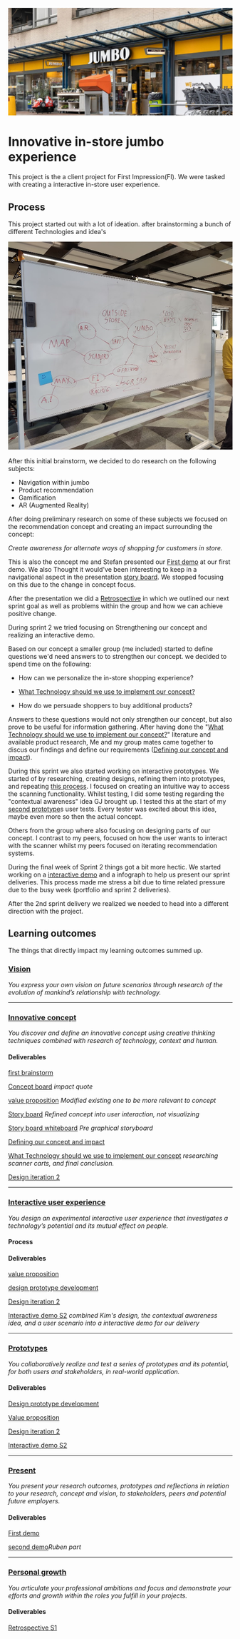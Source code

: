 ![Jumbo banner](../Media/Client%20Project/jumbo%20banner.jpg)
# Innovative in-store jumbo experience

This project is the a client project for First Impression(FI). We were tasked with creating a interactive in-store user experience.

## Process

This project started out with a lot of ideation. after brainstorming a bunch of different Technologies and idea's

![first brainstorm](../Media/Client%20Project/initial%20brainstorm%20%20no%20GJ.jpg)

After this initial brainstorm, we decided to do research on the following subjects:
-   Navigation within jumbo
-   Product recommendation 
-   Gamification
-   AR (Augmented Reality)

After doing preliminary research on some of these subjects we focused on the recommendation concept and creating an impact surrounding the concept:

*Create awareness for alternate ways of shopping for customers in store.*

This is also the concept me and Stefan presented our [First demo](https://1drv.ms/u/s!AhghFEyrhlMEkZUgffxx-lcGZYmFyw?e=enbb0z) at our first demo. We also Thought it would've been interesting to keep in a navigational aspect in the presentation [story board](https://1drv.ms/u/s!AhghFEyrhlMEkZUgffxx-lcGZYmFyw?e=enbb0z). We stopped focusing on this due to the change in concept focus.

After the presentation we did a [Retrospective](https://1drv.ms/u/s!AhghFEyrhlMEkZUgffxx-lcGZYmFyw?e=enbb0z) in which we outlined our next sprint goal as well as problems within the group and how we can achieve positive change.

During sprint 2 we tried focusing on Strengthening our concept and realizing an interactive demo. 

Based on our concept a smaller group (me included) started to define questions we'd need answers to to strengthen our concept. we decided to spend time on the following:

- How can we personalize the in-store shopping experience?

- [What Technology should we use to implement our concept?](https://1drv.ms/u/s!AhghFEyrhlMEkZUgffxx-lcGZYmFyw?e=enbb0z)

- How do we persuade shoppers to buy additional products?

Answers to these questions would not only strengthen our concept, but also prove to be useful for information gathering. After having done the "[What Technology should we use to implement our concept?](https://1drv.ms/u/s!AhghFEyrhlMEkZUgffxx-lcGZYmFyw?e=enbb0z)" literature  and available product research, Me and my group mates came together to discus our findings and define our requirements ([Defining our concept and impact](https://1drv.ms/u/s!AhghFEyrhlMEkZUgffxx-lcGZYmFyw?e=enbb0z)).

During this sprint we also started working on interactive prototypes. We started of by researching, creating designs, refining them into prototypes, and repeating [this process](https://1drv.ms/u/s!AhghFEyrhlMEkZUgffxx-lcGZYmFyw?e=enbb0z). I focused on creating an intuitive way to access the scanning functionality. Whilst testing, I did some testing regarding the "contextual awareness" idea GJ brought up. I tested this at the start of my [second prototype](https://www.figma.com/file/mfSndr4DXEdiwT20qK9E4Z/Jumbo-app-proto-1?node-id=0%3A1&t=hQtjfRUIkhsC8hD1-0)s user tests. Every tester was excited about this idea, maybe even more so then the actual concept.

Others from the group where also focusing on designing parts of our concept. I contrast to my peers, focused on how the user wants to interact with the scanner whilst my peers focused on iterating recommendation systems.

During the final week of Sprint 2 things got a bit more hectic. We started working on a [interactive demo](https://www.figma.com/file/5PxU9PetiykBcUj1u8ToSW/Interactive-Demo?node-id=75%3A429&t=vB9owuHeVEm0bTxH-0) and a infograph to help us present our sprint deliveries. This process made me stress a bit due to time related pressure due to the busy week (portfolio and sprint 2 deliveries).

After the 2nd sprint delivery we realized we needed to head into a different direction with the project. 

## Learning outcomes
The things that directly impact my learning outcomes summed up.

### [Vision](../Learning%20Outcomes/1%20Vision.md)
*You express your own vision on future scenarios through research of the evolution of mankind’s relationship with technology.*

<!-- #### Process
My personal vision on this project, future, and product owner.

This project we worked on creating a positive costumer in-store interactive experience whilst also adding value for the jumbo. I personally really love the idea of creating interactive in-store experiences that are either based on existing online store features or add a completely new experience that is only available in-store.

![Porche Interactive experience](../Media/Client%20Project/Porche%20IE.jpg)

This First Impression project (Client project) is a great example of my personal vision. I believe that stores could greatly profit from making an webstore activity, like customizing a car, one you could do in a physical store. Not only does this add value, but it will create more costumer-brand loyalty.

In the future I hope to see many more interactive in-store experiences (and maybe even work on them). In an ideal world, each store would have interactive solutions to help the customer select product like cars, pants or even perfume. -->

<hr/>

### [Innovative concept](../Learning%20Outcomes/2%20Innovative%20concept.md)
*You discover and define an innovative concept using creative thinking techniques combined with research of technology, context and human.*

#### Deliverables
[first brainstorm](../Media/Client%20Project/initial%20brainstorm.jpg)

[Concept board](../Media/Client%20Project/Conceptboard%20version%204.png) *impact quote*

[value proposition](https://1drv.ms/u/s!AhghFEyrhlMEkZUgffxx-lcGZYmFyw?e=enbb0z) *Modified existing one to be more relevant to concept*

[Story board](../Media/Client%20Project/storyboard.png) *Refined concept into user interaction, not visualizing*

[Story board whiteboard](../Media/Client%20Project/user%20experience%20story.jpg) *Pre graphical storyboard*

[Defining our concept and impact](https://1drv.ms/u/s!AhghFEyrhlMEkZUgffxx-lcGZYmFyw?e=enbb0z)

[What Technology should we use to implement our concept](https://1drv.ms/u/s!AhghFEyrhlMEkZUgffxx-lcGZYmFyw?e=enbb0z) *researching scanner carts, and final conclusion.*

[Design iteration 2](https://www.figma.com/file/mfSndr4DXEdiwT20qK9E4Z/Jumbo-app-proto-1?node-id=0%3A1&t=hQtjfRUIkhsC8hD1-0)

<hr/>

### [Interactive user experience](../Learning%20Outcomes/3%20Interactive%20user%20experience.md)
*You design an experimental interactive user experience that investigates a technology’s potential and its mutual effect on people.*

#### Process


#### Deliverables
[value proposition](https://1drv.ms/u/s!AhghFEyrhlMEkZUgffxx-lcGZYmFyw?e=enbb0z)

[design prototype development](https://1drv.ms/u/s!AhghFEyrhlMEkZUgffxx-lcGZYmFyw?e=enbb0z)

[Design iteration 2](https://www.figma.com/file/mfSndr4DXEdiwT20qK9E4Z/Jumbo-app-proto-1?node-id=0%3A1&t=hQtjfRUIkhsC8hD1-0)

[Interactive demo S2](https://www.figma.com/file/5PxU9PetiykBcUj1u8ToSW/Interactive-Demo?node-id=75%3A429&t=vB9owuHeVEm0bTxH-0) *combined Kim's design, the contextual awareness idea, and a user scenario into a interactive demo for our delivery*

<hr/>

### [Prototypes](../Learning%20Outcomes/4%20Prototype.md)
*You collaboratively realize and test a series of prototypes and its potential, for both users and stakeholders, in real-world application.*

#### Deliverables

[Design prototype development](https://1drv.ms/u/s!AhghFEyrhlMEkZUgffxx-lcGZYmFyw?e=enbb0z)

[Value proposition](https://1drv.ms/u/s!AhghFEyrhlMEkZUgffxx-lcGZYmFyw?e=enbb0z)

[Design iteration 2](https://www.figma.com/file/mfSndr4DXEdiwT20qK9E4Z/Jumbo-app-proto-1?node-id=0%3A1&t=hQtjfRUIkhsC8hD1-0)

[Interactive demo S2](https://www.figma.com/file/5PxU9PetiykBcUj1u8ToSW/Interactive-Demo?node-id=75%3A429&t=vB9owuHeVEm0bTxH-0)


<hr/> 

### [Present](../Learning%20Outcomes/5%20Present.md)

*You present your research outcomes, prototypes and reflections in relation to your research, concept and vision, to stakeholders, peers and potential future employers.*

#### Deliverables
[First demo](https://1drv.ms/u/s!AhghFEyrhlMEkZUgffxx-lcGZYmFyw?e=enbb0z)

[second demo](https://1drv.ms/u/s!AhghFEyrhlMEkZUgffxx-lcGZYmFyw?e=enbb0z)*Ruben part*

<hr/>

### [Personal growth](../Learning%20Outcomes/6%20Personal%20growth.md)
*You articulate your professional ambitions and focus and demonstrate your efforts and growth within the roles you fulfill in your projects.*

#### Deliverables 
[Retrospective S1](https://1drv.ms/u/s!AhghFEyrhlMEkZUgffxx-lcGZYmFyw?e=enbb0z)
